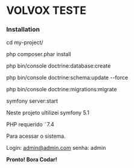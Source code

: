 # VOLVOX TESTE


### Installation

cd my-project/

php composer.phar install

php bin/console doctrine:database:create

php bin/console doctrine:schema:update --force

php bin/console doctrine:migrations:migrate

symfony server:start

Neste projeto ultilizei symfony 5.1

PHP requerido ˜7.4

Para acessar o sistema.

Login: admin@admin.com
senha: admin

**Pronto! Bora Codar!** 


